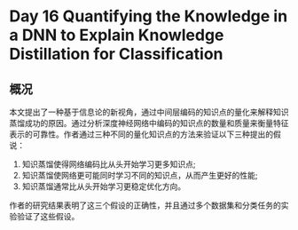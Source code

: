 # Day 16 Quantifying the Knowledge in a DNN to Explain Knowledge Distillation for Classification
## 概况
本文提出了一种基于信息论的新视角，通过中间层编码的知识点的量化来解释知识蒸馏成功的原因。通过分析深度神经网络中编码的知识点的数量和质量来衡量特征表示的可靠性。作者通过三种不同的量化知识点的方法来验证以下三种提出的假说：
1. 知识蒸馏使得网络编码比从头开始学习更多知识点; 
2. 知识蒸馏使网络更可能同时学习不同的知识点，从而产生更好的性能; 
3. 知识蒸馏通常比从头开始学习更稳定优化方向。

作者的研究结果表明了这三个假设的正确性，并且通过多个数据集和分类任务的实验验证了这些假设。

